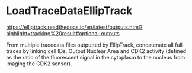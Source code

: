# LoadTraceDataEllipTrack
https://elliptrack.readthedocs.io/en/latest/outputs.html?highlight=tracking%20result#optional-outputs

From multiple tracedata files outputted by EllipTrack, concatenate all full traces by linking cell IDs. Output Nuclear Area and CDK2 activity (defined as the ratio of the fluorescent signal in the cytoplasm to the nucleus from imaging the CDK2 sensor). 

